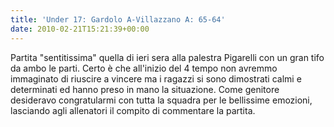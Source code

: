 ```yaml
---
title: 'Under 17: Gardolo A-Villazzano A: 65-64'
date: 2010-02-21T15:21:39+00:00
---
```

Partita "sentitissima" quella di ieri sera alla palestra Pigarelli con un gran tifo da ambo le parti. Certo è che all'inizio del 4 tempo non avremmo immaginato di riuscire a vincere ma i ragazzi si sono dimostrati calmi e determinati ed hanno preso in mano la situazione. Come genitore desideravo congratularmi con tutta la squadra per le bellissime emozioni, lasciando agli allenatori il compito di commentare la partita.